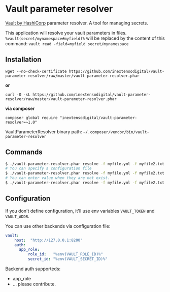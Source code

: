 Vault parameter resolver
========================

[Vault by HashiCorp](https://www.vaultproject.io/) parameter resolver. A tool for managing secrets.

This application will resolve your vault parameters in files.
`%vault(secret/mynamespace#myfield)%` will be replaced by the content of this command: `vault read -field=myfield secret/mynamespace`

## Installation

`wget --no-check-certificate https://github.com/inextensodigital/vault-parameter-resolver/raw/master/vault-parameter-resolver.phar`

**or**

`curl -O -sL https://github.com/inextensodigital/vault-parameter-resolver/raw/master/vault-parameter-resolver.phar`

**via composer**

`composer global require "inextensodigital/vault-parameter-resolver=~1.0"`

VaultParameterResolver binary path: `~/.composer/vendor/bin/vault-parameter-resolver`

## Commands

```sh
$ ./vault-parameter-resolver.phar resolve -f myfile.yml -f myfile2.txt
# You can specify a configuration file
$ ./vault-parameter-resolver.phar resolve -f myfile.yml -f myfile2.txt -c /path/to/my-config-file.yml
# You can enter value when they are not exist.
$ ./vault-parameter-resolver.phar resolve -f myfile.yml -f myfile2.txt --ask-if-not-found
```

## Configuration

If you don't define configuration, it'll use env variables `VAULT_TOKEN` and `VAULT_ADDR`.

You can use other backends via configuration file:

```yaml
vault:
    host:  "http://127.0.0.1:8200"
    auth:
      app_role:
          role_id:   "%env(VAULT_ROLE_ID)%"
          secret_id: "%env(VAULT_SECRET_ID)%"
```

Backend auth supporteds:

- app_role
- ... please contribute.
